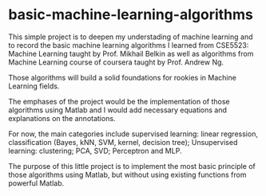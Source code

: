 # basic-machine-learning-algorithms
This simple project is to deepen my understading of machine learning and to record the basic machine learning algorithms I learned from CSE5523: Machine Learning taught by Prof. Mikhail Belkin as well as algorithms from Machine Learning course of coursera taught by Prof. Andrew Ng.

Those algorithms will build a solid foundations for rookies in Machine Learning fields. 

The emphases of the project would be the implementation of those algorithms using Matlab and I would add necessary equations and explanations on the annotations. 

For now, the main categories include supervised learning: linear regression, classification (Bayes, kNN, SVM, kernel, decision tree); Unsupervised learning: clustering; PCA, SVD; Perceptron and MLP.

The purpose of this little project is to implement the most basic principle of those algorithms using Matlab, but without using existing functions from powerful Matlab.
